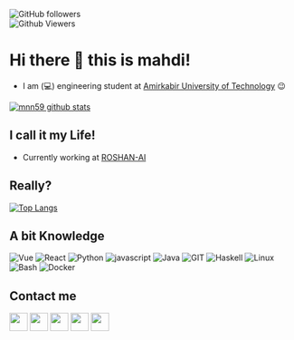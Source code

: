 
<img alt="GitHub followers" src="https://img.shields.io/github/followers/mnn59?style=flat-square&color=blue"><br>
<img alt="Github Viewers" src="https://komarev.com/ghpvc/?username=mnn59&style=flat-square&color=red">

# Hi there 👋 this is mahdi!
- I am (:computer:) engineering student at <a href="https://aut.ac.ir" style="decoration:none;">Amirkabir University of Technology</a>  :wink: 

[![mnn59 github stats](https://github-readme-stats.vercel.app/api?username=mnn59&show_icons=true&include_all_commits=true&theme=tokyonight)](https://github.com/mnn59)

## I call it my Life!
- Currently working at <a href="roshan-ai.ir/" target="_blank">ROSHAN-AI</a>

## Really?
[![Top Langs](https://github-readme-stats.vercel.app/api/top-langs/?username=mnn59&layout=compact&langs_count=10&theme=tokyonight)](https://github.com/mnn59)

## A bit Knowledge 
![Vue](https://www.vectorlogo.zone/logos/vuejs/vuejs-icon.svg)
![React](https://www.vectorlogo.zone/logos/reactjs/reactjs-icon.svg)
![Python](https://www.vectorlogo.zone/logos/python/python-icon.svg)
![javascript](https://www.vectorlogo.zone/logos/javascript/javascript-icon.svg)
![Java](https://www.vectorlogo.zone/logos/java/java-icon.svg)
![GIT](https://www.vectorlogo.zone/logos/git-scm/git-scm-icon.svg)
![Haskell](https://www.vectorlogo.zone/logos/haskell/haskell-icon.svg)
![Linux](https://www.vectorlogo.zone/logos/linux/linux-icon.svg)
![Bash](https://www.vectorlogo.zone/logos/gnu_bash/gnu_bash-icon.svg)
![Docker](https://www.vectorlogo.zone/logos/docker/docker-icon.svg)

## Contact me
[<img src="https://www.vectorlogo.zone/logos/twitter/twitter-tile.svg" width="32">](https://twitter.com/mahdi_niknejaad)
[<img src="https://www.vectorlogo.zone/logos/instagram/instagram-tile.svg" width="32">](https://www.instagram.com/mhdnknjd)
[<img src="https://www.vectorlogo.zone/logos/keybase/keybase-tile.svg" width="32">](https://keybase.io/mahdi76)
[<img src="https://www.vectorlogo.zone/logos/telegram/telegram-tile.svg" width="32">](http://t.me/mahdi_niknejad)
[<img src="https://www.vectorlogo.zone/logos/linkedin/linkedin-tile.svg" width="32">](https://www.linkedin.com/in/mahdi-niknejad-79445b167/)


<!--
**mnn59/mnn59** is a ✨ _special_ ✨ repository because its `README.md` (this file) appears on your GitHub profile.

Here are some ideas to get you started:

- 🔭 I’m currently working on ...
- 🌱 I’m currently learning ...
- 👯 I’m looking to collaborate on ...
- 🤔 I’m looking for help with ...
- 💬 Ask me about ...
- 📫 How to reach me: ...
- 😄 Pronouns: ...
- ⚡ Fun fact: ...
-->
